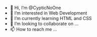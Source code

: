 - 👋 Hi, I’m @CypticNoOne
- 👀 I’m interested in Web Development
- 🌱 I’m currently learning HTML and CSS
- 💞️ I’m looking to collaborate on ...
- 📫 How to reach me ...

<!---
CypticNoOne/CypticNoOne is a ✨ special ✨ repository because its `README.md` (this file) appears on your GitHub profile.
You can click the Preview link to take a look at your changes.
--->
